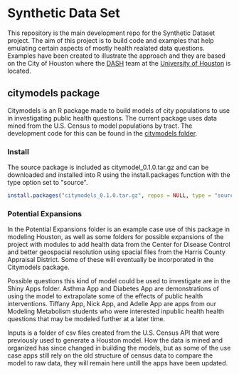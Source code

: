 # Synthetic Data Set

This repository is the main development repo for the Synthetic Dataset project. The aim of this project is to build code and examples that help emulating certain aspects of mostly health realated data questions. Examples have been created to illustrate the approach and they are based on the City of Houston where the [DASH](http://dash.hnet.uh.edu/DASH/) team at the [University of Houston](http://www.uh.edu/) is located. 

## citymodels package

Citymodels is an R package made to build models of city populations to use in investigating public health questions. The current package uses data mined from the U.S. Census to model populations by tract. The development code for this can be found in the [citymodels folder](https://github.com/DataAnalyticsinStudentHands/SyntheticDataSet/tree/master/citymodels). 

### Install

The source package is included as citymodel_0.1.0.tar.gz and can be downloaded and installed into R using the install.packages function with the type option set to "source". 

```R
install.packages("citymodels_0.1.0.tar.gz", repos = NULL, type = "source")
```
### Potential Expansions

In the Potential Expansions folder is an example case use of this package in modeling Houston, as well as some folders for possible expansions of the project with modules to add health data from the Center for Disease Control and better geospacial resolution using spacial files from the Harris County Appraisal District. Some of these will eventually be incorporated in the Citymodels package.

Possible questions this kind of model could be used to investigate are in the Shiny Apps folder. Asthma App and Diabetes App are demonstrations of using the model to extrapolate some of the effects of public health interventions. Tiffany App, Nick App, and Adelle App are apps from our Modeling Metabolism students who were interested inpublic health health questions that may be modeled further at a later time.

Inputs is a folder of csv files created from the U.S. Census API that were previously used to generate a Houston model. How the data is mined and organized has since changed in building the models, but as some of the use case apps still rely on the old structure of census data to compare the model to raw data, they will remain here untill the apps have been updated.

